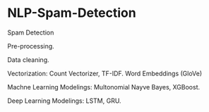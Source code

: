 # NLP-Spam-Detection
Spam Detection

Pre-processing.

Data cleaning.

Vectorization: Count Vectorizer, TF-IDF. Word Embeddings (GloVe)

Machne Learning Modelings: Multonomial Nayve Bayes, XGBoost.

Deep Learning Modelings: LSTM, GRU.
